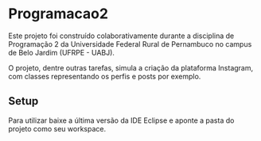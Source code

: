 # Programacao2

Este projeto foi construído colaborativamente durante a disciplina de Programação 2 da Universidade Federal Rural de Pernambuco no campus de Belo Jardim (UFRPE - UABJ).

O projeto, dentre outras tarefas, simula a criação da plataforma Instagram, com classes representando os perfis e posts por exemplo.

## Setup

Para utilizar baixe a última versão da IDE Eclipse e aponte a pasta do projeto como seu workspace.